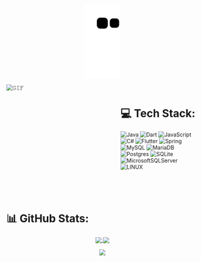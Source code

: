 <p align="center">
  <img src="https://raw.githubusercontent.com/avinash-218/avinash-218/output/github-contribution-grid-snake.svg" alt="Snake GIF">
</p>

<img align="left" height="300px" width="300px" alt="𝙶𝙸𝙵" src="https://camo.githubusercontent.com/3b7c592ede97b6138ffd4b1cc1541c2f3b11fd39/687474703a2f2f33312e6d656469612e74756d626c722e636f6d2f31376665613932306666333665663466356238373764353231366137616164392f74756d626c725f6d6f39786a65387a5a34317163626975666f315f313238302e676966"/>
<br/>

# 💻 Tech Stack:
![Java](https://img.shields.io/badge/java-%23ED8B00.svg?style=for-the-badge&logo=java&logoColor=white) ![Dart](https://img.shields.io/badge/dart-%230175C2.svg?style=for-the-badge&logo=dart&logoColor=white) ![JavaScript](https://img.shields.io/badge/javascript-%23323330.svg?style=for-the-badge&logo=javascript&logoColor=%23F7DF1E) ![C#](https://img.shields.io/badge/c%23-%23239120.svg?style=for-the-badge&logo=c-sharp&logoColor=white) ![Flutter](https://img.shields.io/badge/Flutter-%2302569B.svg?style=for-the-badge&logo=Flutter&logoColor=white) ![Spring](https://img.shields.io/badge/spring-%236DB33F.svg?style=for-the-badge&logo=spring&logoColor=white) ![MySQL](https://img.shields.io/badge/mysql-%2300f.svg?style=for-the-badge&logo=mysql&logoColor=white) ![MariaDB](https://img.shields.io/badge/MariaDB-003545?style=for-the-badge&logo=mariadb&logoColor=white) ![Postgres](https://img.shields.io/badge/postgres-%23316192.svg?style=for-the-badge&logo=postgresql&logoColor=white) ![SQLite](https://img.shields.io/badge/sqlite-%2307405e.svg?style=for-the-badge&logo=sqlite&logoColor=white) ![MicrosoftSQLServer](https://img.shields.io/badge/Microsoft%20SQL%20Sever-CC2927?style=for-the-badge&logo=microsoft%20sql%20server&logoColor=white) ![LINUX](https://img.shields.io/badge/Linux-FCC624?style=for-the-badge&logo=linux&logoColor=black)
<br/><br/><br/><br/><br/>
# 📊 GitHub Stats:

<p align="center">
  <a href="https://github.com/FreddyMachaca">
    <img
      align="center"
      height="150em"
      src="https://github-readme-stats.vercel.app/api?username=FreddyMachaca&show_icons=true&theme=radical"
    />
  </a>
  <a href="https://github.com/FreddyMachaca">
    <img
      align="center"
      height="150em"
      src="https://github-readme-stats-sigma-five.vercel.app/api/top-langs?username=FreddyMachaca&show_icons=true&include_all_commits=true&count_private=true&layout=compact&theme=radical"
    />
  </a>
  </a>
</p>
<p align="center">
  <a href="https://github.com/FreddyMachaca">
    <img
      align="center"
      height="150em"
      src="https://github-readme-streak-stats.herokuapp.com/?user=FreddyMachaca&theme=dark&hide_border=false&layout=compact&theme=radical"
    />
  </a>
</p>
